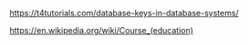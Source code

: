 https://t4tutorials.com/database-keys-in-database-systems/

https://en.wikipedia.org/wiki/Course_(education)

